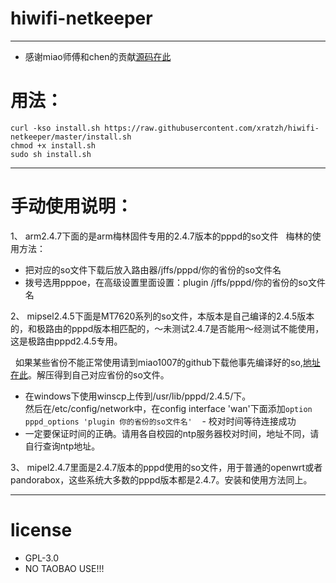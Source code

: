 # hiwifi-netkeeper  

---

 - 感谢miao师傅和chen的贡献[源码在此](https://github.com/miao1007/Openwrt-NetKeeper)
 
# 用法：  

 ```
 curl -kso install.sh https://raw.githubusercontent.com/xratzh/hiwifi-netkeeper/master/install.sh
 chmod +x install.sh
 sudo sh install.sh
 ```  
 ---
 
# 手动使用说明： 

1、 arm2.4.7下面的是arm梅林固件专用的2.4.7版本的pppd的so文件
   梅林的使用方法：  

 - 把对应的so文件下载后放入路由器/jffs/pppd/你的省份的so文件名  
 - 拨号选用pppoe，在高级设置里面设置：plugin /jffs/pppd/你的省份的so文件名   

2、 mipsel2.4.5下面是MT7620系列的so文件，本版本是自己编译的2.4.5版本的，和极路由的pppd版本相匹配的，～未测试2.4.7是否能用～经测试不能使用，这是极路由pppd2.4.5专用。  

   如果某些省份不能正常使用请到miao1007的github下载他事先编译好的so,[地址在此](https://github.com/miao1007/Openwrt-NetKeeper/releases)。解压得到自己对应省份的so文件。  
   
 - 在windows下使用winscp上传到/usr/lib/pppd/2.4.5/下。  
 然后在/etc/config/network中，在config interface 'wan'下面添加`option pppd_options 'plugin 你的省份的so文件名'`  
 - 校对时间等待连接成功  
 - 一定要保证时间的正确。请用各自校园的ntp服务器校对时间，地址不同，请自行查询ntp地址。
 
3、 mipel2.4.7里面是2.4.7版本的pppd使用的so文件，用于普通的openwrt或者pandorabox，这些系统大多数的pppd版本都是2.4.7。安装和使用方法同上。 

---
# license  

 - GPL-3.0
 - NO TAOBAO USE!!!
